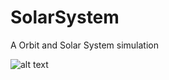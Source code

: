 # SolarSystem
A Orbit and Solar System simulation

![alt text](https://github.com/cjpalmer330/SolarSystem/blob/main/imgReadMePic.png?raw=true)
